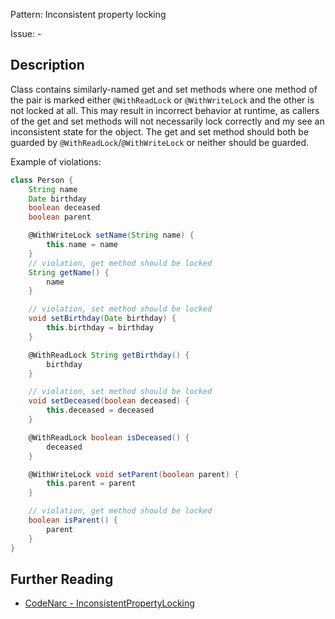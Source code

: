 Pattern: Inconsistent property locking

Issue: -

## Description

Class contains similarly-named get and set methods where one method of the pair is marked either `@WithReadLock` or `@WithWriteLock` and the other is not locked at all. This may result in incorrect behavior at runtime, as callers of the get and set methods will not necessarily lock correctly and my see an inconsistent state for the object. The get and set method should both be guarded by `@WithReadLock`/`@WithWriteLock` or neither should be guarded.

Example of violations:

``` groovy
class Person {
    String name
    Date birthday
    boolean deceased
    boolean parent

    @WithWriteLock setName(String name) {
        this.name = name
    }
    // violation, get method should be locked
    String getName() {
        name
    }

    // violation, set method should be locked
    void setBirthday(Date birthday) {
        this.birthday = birthday
    }

    @WithReadLock String getBirthday() {
        birthday
    }

    // violation, set method should be locked
    void setDeceased(boolean deceased) {
        this.deceased = deceased
    }

    @WithReadLock boolean isDeceased() {
        deceased
    }

    @WithWriteLock void setParent(boolean parent) {
        this.parent = parent
    }

    // violation, get method should be locked
    boolean isParent() {
        parent
    }
}
```

## Further Reading

* [CodeNarc - InconsistentPropertyLocking](http://codenarc.sourceforge.net/codenarc-rules-concurrency.html#InconsistentPropertyLocking)